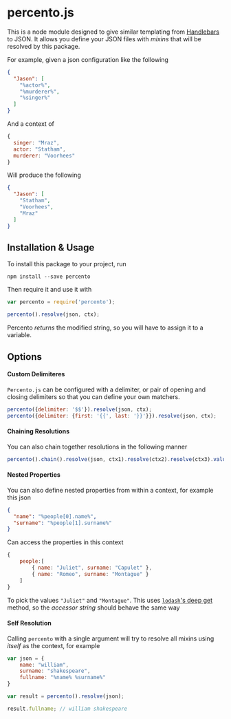 # percento.js

This is a node module designed to give similar templating from [Handlebars](http://handlebarsjs.com/) to JSON. It allows you define your JSON files with _mixins_ that will be resolved by this package.


For example, given a json configuration like the following
```json
{
  "Jason": [
    "%actor%",
    "%murderer%",
    "%singer%"
  ]
}
```
And a context of
```js
{
  singer: "Mraz",
  actor: "Statham",
  murderer: "Voorhees"
}
```
Will produce the following
```json
{
  "Jason": [
    "Statham",
    "Voorhees",
    "Mraz"
  ]
}
```

## Installation & Usage ##

To install this package to your project, run
```
npm install --save percento
```
Then require it and use it with
```js
var percento = require('percento');

percento().resolve(json, ctx);
```
Percento _returns_ the modified string, so you will have to assign it to a variable.

## Options ##

#### Custom Delimiteres ####

`Percento.js` can be configured with a delimiter, or pair of opening and closing delimiters so that you can define your own matchers.
```js
percento({delimiter: '$$'}).resolve(json, ctx);
percento({delimiter: {first: '{{', last: '}}'}}).resolve(json, ctx);
```

#### Chaining Resolutions ####

You can also chain together resolutions in the following manner
```js
percento().chain().resolve(json, ctx1).resolve(ctx2).resolve(ctx3).value();
```

#### Nested Properties ####

You can also define nested properties from within a context, for example this json
```json
{
  "name": "%people[0].name%",
  "surname": "%people[1].surname%"
}
```
Can access the properties in this context
```js
{
    people:[
        { name: "Juliet", surname: "Capulet" },
        { name: "Romeo", surname: "Montague" }
    ]
}

```
To pick the values `"Juliet"` and `"Montague"`.
This uses [`lodash`'s deep get](https://lodash.com/docs#get) method, so the _accessor string_ should behave the same way

#### Self Resolution ####

Calling `percento` with a single argument will try to resolve all mixins using _itself_ as the context, for example
```js
var json = {
    name: "william",
    surname: "shakespeare",
    fullname: "%name% %surname%"
}

var result = percento().resolve(json);

result.fullname; // william shakespeare
```
